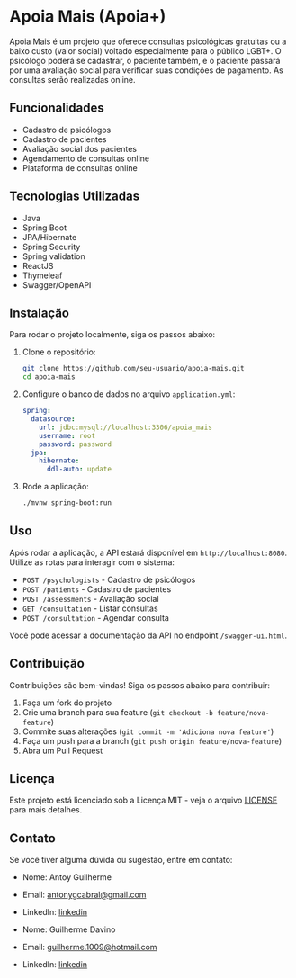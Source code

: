 # Apoia Mais (Apoia+)

Apoia Mais é um projeto que oferece consultas psicológicas gratuitas ou a baixo custo (valor social) voltado especialmente para o público LGBT+. O psicólogo poderá se cadastrar, o paciente também, e o paciente passará por uma avaliação social para verificar suas condições de pagamento. As consultas serão realizadas online.

## Funcionalidades

- Cadastro de psicólogos
- Cadastro de pacientes
- Avaliação social dos pacientes
- Agendamento de consultas online
- Plataforma de consultas online

## Tecnologias Utilizadas

- Java
- Spring Boot
- JPA/Hibernate
- Spring Security
- Spring validation
- ReactJS
- Thymeleaf
- Swagger/OpenAPI

## Instalação

Para rodar o projeto localmente, siga os passos abaixo:

1. Clone o repositório:

    ```bash
    git clone https://github.com/seu-usuario/apoia-mais.git
    cd apoia-mais
    ```

2. Configure o banco de dados no arquivo `application.yml`:

    ```yaml
    spring:
      datasource:
        url: jdbc:mysql://localhost:3306/apoia_mais
        username: root
        password: password
      jpa:
        hibernate:
          ddl-auto: update
    ```

3. Rode a aplicação:

    ```bash
    ./mvnw spring-boot:run
    ```

## Uso

Após rodar a aplicação, a API estará disponível em `http://localhost:8080`. Utilize as rotas para interagir com o sistema:

- `POST /psychologists` - Cadastro de psicólogos
- `POST /patients` - Cadastro de pacientes
- `POST /assessments` - Avaliação social
- `GET /consultation` - Listar consultas
- `POST /consultation` - Agendar consulta

Você pode acessar a documentação da API no endpoint `/swagger-ui.html`.

## Contribuição

Contribuições são bem-vindas! Siga os passos abaixo para contribuir:

1. Faça um fork do projeto
2. Crie uma branch para sua feature (`git checkout -b feature/nova-feature`)
3. Commite suas alterações (`git commit -m 'Adiciona nova feature'`)
4. Faça um push para a branch (`git push origin feature/nova-feature`)
5. Abra um Pull Request

## Licença

Este projeto está licenciado sob a Licença MIT - veja o arquivo [LICENSE](LICENSE) para mais detalhes.

## Contato

Se você tiver alguma dúvida ou sugestão, entre em contato:

- Nome: Antoy Guilherme
- Email: antonygcabral@gmail.com
- LinkedIn: [linkedin](https://linkedin.com/in/antony-guilherme)

- Nome: Guilherme Davino
- Email: guilherme.1009@hotmail.com
- LinkedIn: [linkedin](https://linkedin.com/in/guilherme-albuquerque-davino)
